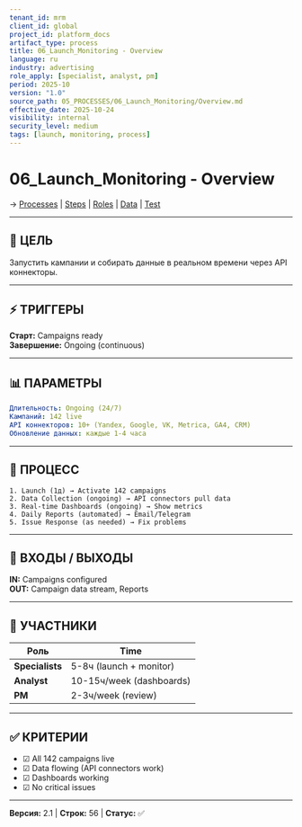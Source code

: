 ```yaml
---
tenant_id: mrm
client_id: global
project_id: platform_docs
artifact_type: process
title: 06_Launch_Monitoring - Overview
language: ru
industry: advertising
role_apply: [specialist, analyst, pm]
period: 2025-10
version: "1.0"
source_path: 05_PROCESSES/06_Launch_Monitoring/Overview.md
effective_date: 2025-10-24
visibility: internal
security_level: medium
tags: [launch, monitoring, process]
---
```


# 06_Launch_Monitoring - Overview

→ [Processes](../_README.md) | [Steps](./Process_Steps.md) | [Roles](./Roles_Responsibilities.md) | [Data](./Data_IO.md) | [Test](./Test_Scenario.md)

---

## 🎯 ЦЕЛЬ

Запустить кампании и собирать данные в реальном времени через API коннекторы.

---

## ⚡ ТРИГГЕРЫ

**Старт:** Campaigns ready  
**Завершение:** Ongoing (continuous)

---

## 📊 ПАРАМЕТРЫ

```yaml
Длительность: Ongoing (24/7)
Кампаний: 142 live
API коннекторов: 10+ (Yandex, Google, VK, Metrica, GA4, CRM)
Обновление данных: каждые 1-4 часа
```

---

## 🔄 ПРОЦЕСС

```
1. Launch (1д) → Activate 142 campaigns
2. Data Collection (ongoing) → API connectors pull data
3. Real-time Dashboards (ongoing) → Show metrics
4. Daily Reports (automated) → Email/Telegram
5. Issue Response (as needed) → Fix problems
```

---

## 📁 ВХОДЫ / ВЫХОДЫ

**IN:** Campaigns configured  
**OUT:** Campaign data stream, Reports

---

## 👥 УЧАСТНИКИ

| Роль | Time |
|------|------|
| **Specialists** | 5-8ч (launch + monitor) |
| **Analyst** | 10-15ч/week (dashboards) |
| **PM** | 2-3ч/week (review) |

---

## ✅ КРИТЕРИИ

- ☑ All 142 campaigns live
- ☑ Data flowing (API connectors work)
- ☑ Dashboards working
- ☑ No critical issues

---

**Версия:** 2.1 | **Строк:** 56 | **Статус:** ✅
